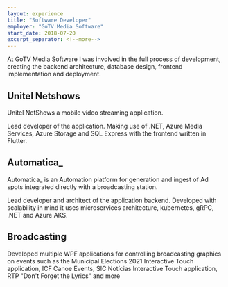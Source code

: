 ```yaml
---
layout: experience
title: "Software Developer"
employer: "GoTV Media Software"
start_date: 2018-07-20
excerpt_separator: <!--more-->
---
```


At GoTV Media Software I was involved in the full process of development, creating the backend architecture, database design, frontend implementation and deployment. 

## Unitel Netshows
Unitel NetShows a mobile video streaming application.

Lead developer of the application. Making use of .NET, Azure Media Services, Azure Storage and SQL Express with the frontend written in Flutter.

## Automatica_
Automatica_ is an Automation platform for generation and ingest of Ad spots integrated directly with a broadcasting station.

Lead developer and architect of the application backend. Developed with scalability in mind it uses microservices architecture, kubernetes, gRPC, .NET and Azure AKS.

## Broadcasting
Developed multiple WPF applications for controlling broadcasting graphics on events such as the Municipal Elections 2021 Interactive Touch application, ICF Canoe Events, SIC Notícias Interactive Touch application, RTP "Don't Forget the Lyrics" and more

<!--more-->


